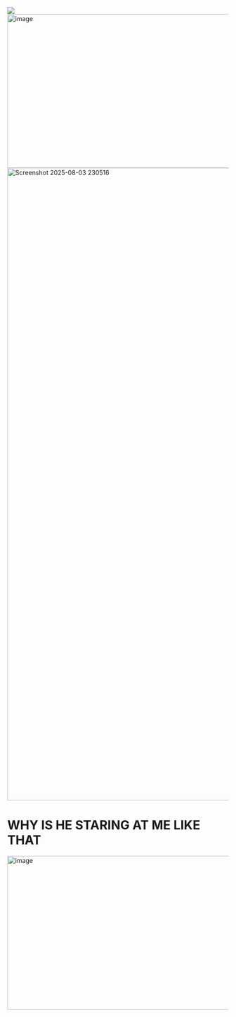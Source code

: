 ![](https://komarev.com/ghpvc/?username=GodOfLies&color=7C292A&label=PSYCHOS&abbreviated=true&style=for-the-badge)
<img width="1000" height="350" alt="image" src="https://github.com/user-attachments/assets/314abf76-377c-4cb0-a003-3c6da35ef023" />
<img width="2559" height="1439" alt="Screenshot 2025-08-03 230516" src="https://github.com/user-attachments/assets/c3470aea-19cb-42aa-afcd-7e4ed9887d88" />
# WHY IS HE STARING AT ME LIKE THAT
<img width="1000" height="350" alt="image" src="https://github.com/user-attachments/assets/314abf76-377c-4cb0-a003-3c6da35ef023" />
